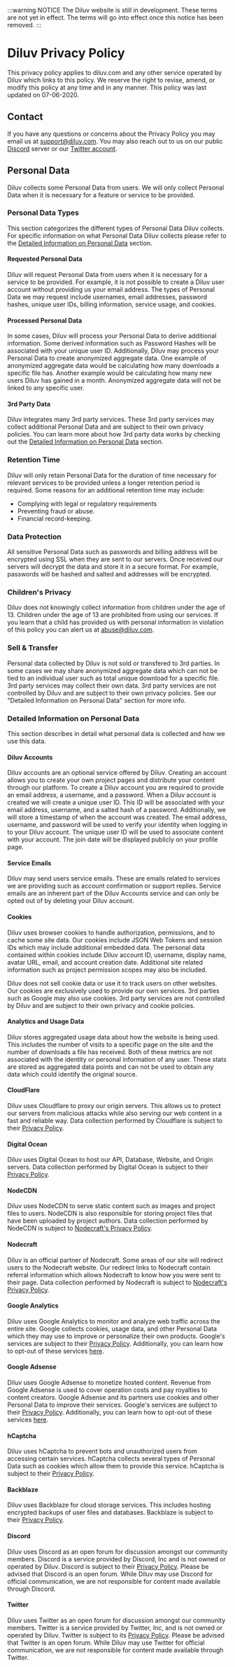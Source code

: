 :::warning NOTICE
The Diluv website is still in development. These terms are not yet in effect. The terms will go into effect once this notice has been removed.
:::

# Diluv Privacy Policy

This privacy policy applies to diluv.com and any other service operated by Diluv which links to this policy. We reserve the right to revise, amend, or modify this policy at any time and in any manner. This policy was last updated on 07-06-2020.

## Contact

If you have any questions or concerns about the Privacy Policy you may email us at support@diluv.com. You may also reach out to us on our public [Discord](https://discord.diluv.com) server or our [Twitter account](https://twitter.com/DiluvSupport).

## Personal Data

Diluv collects some Personal Data from users. We will only collect Personal Data when it is necessary for a feature or service to be provided.

### Personal Data Types

This section categorizes the different types of Personal Data Diluv collects. For specific information on what Personal Data Diluv collects please refer to the [Detailed Information on Personal Data]() section.

#### Requested Personal Data

Diluv will request Personal Data from users when it is necessary for a service to be provided. For example, it is not possible to create a Diluv user account without providing us your email address. The types of Personal Data we may request include usernames, email addresses, password hashes, unique user IDs, billing information, service usage, and cookies.

#### Processed Personal Data

In some cases, Diluv will process your Personal Data to derive additional information. Some derived information such as Password Hashes will be associated with your unique user ID. Additionally, Diluv may process your Personal Data to create anonymized aggregate data. One example of anonymized aggregate data would be calculating how many downloads a specific file has. Another example would be calculating how many new users Diluv has gained in a month. Anonymized aggregate data will not be linked to any specific user.

#### 3rd Party Data

Diluv integrates many 3rd party services. These 3rd party services may collect additional Personal Data and are subject to their own privacy policies. You can learn more about how 3rd party data works by checking out the [Detailed Information on Personal Data]() section.

### Retention Time

Diluv will only retain Personal Data for the duration of time necessary for relevant services to be provided unless a longer retention period is required. Some reasons for an additional retention time may include:

-   Complying with legal or regulatory requirements
-   Preventing fraud or abuse.
-   Financial record-keeping.

### Data Protection

All sensitive Personal Data such as passwords and billing address will be encrypted using SSL when they are sent to our servers. Once received our servers will decrypt the data and store it in a secure format. For example, passwords will be hashed and salted and addresses will be encrypted.

### Children's Privacy

Diluv does not knowingly collect information from children under the age of 13. Children under the age of 13 are prohibited from using our services. If you learn that a child has provided us with personal information in violation of this policy you can alert us at abuse@diluv.com.

### Sell & Transfer

Personal data collected by Diluv is not sold or transfered to 3rd parties. In some cases we may share anonymized aggregate data which can not be tied to an individual user such as total unique download for a specific file. 3rd party services may collect their own data. 3rd party services are not controlled by Diluv and are subject to their own privacy policies. See our "Detailed Information on Personal Data" section for more info.

### Detailed Information on Personal Data

This section describes in detail what personal data is collected and how we use this data.

#### Diluv Accounts

Diluv accounts are an optional service offered by Diluv. Creating an account allows you to create your own project pages and distribute your content through our platform. To create a Diluv account you are required to provide an email address, a username, and a password. When a Diluv account is created we will create a unique user ID. This ID will be associated with your email address, username, and a salted hash of a password. Additionally, we will store a timestamp of when the account was created. The email address, username, and password will be used to verify your identity when logging in to your Diluv account. The unique user ID will be used to associate content with your account. The join date will be displayed publicly on your profile page.

#### Service Emails

Diluv may send users service emails. These are emails related to services we are providing such as account confirmation or support replies. Service emails are an inherent part of the Diluv Accounts service and can only be opted out of by deleting your Diluv account.

#### Cookies

Diluv uses browser cookies to handle authorization, permissions, and to cache some site data. Our cookies include JSON Web Tokens and session IDs which may include additional embedded data. The personal data contained within cookies include Diluv account ID, username, display name, avatar URL, email, and account creation date. Additional site related information such as project permission scopes may also be included.

Diluv does not sell cookie data or use it to track users on other websites. Our cookies are exclusively used to provide our own services. 3rd parties such as Google may also use cookies. 3rd party services are not controlled by Diluv and are subject to their own privacy and cookie policies.

#### Analytics and Usage Data

Diluv stores aggregated usage data about how the website is being used. This includes the number of visits to a specific page on the site and the number of downloads a file has received. Both of these metrics are not associated with the identity or personal information of any user. These stats are stored as aggregated data points and can not be used to obtain any data which could identify the original source.

#### CloudFlare

Diluv uses Cloudflare to proxy our origin servers. This allows us to protect our servers from malicious attacks while also serving our web content in a fast and reliable way. Data collection performed by Cloudflare is subject to their [Privacy Policy](https://www.cloudflare.com/privacypolicy/).

#### Digital Ocean

Diluv uses Digital Ocean to host our API, Database, Website, and Origin servers. Data collection performed by Digital Ocean is subject to their [Privacy Policy](https://www.digitalocean.com/legal/privacy-policy/).

#### NodeCDN

Diluv uses NodeCDN to serve static content such as images and project files to users. NodeCDN is also responsible for storing project files that have been uploaded by project authors. Data collection performed by NodeCDN is subject to [Nodecraft's Privacy Policy](https://nodecraft.com/legal/privacy-policy).

#### Nodecraft

Diluv is an official partner of Nodecraft. Some areas of our site will redirect users to the Nodecraft website. Our redirect links to Nodecraft contain referral information which allows Nodecraft to know how you were sent to their page. Data collection performed by Nodecraft is subject to [Nodecraft's Privacy Policy](https://nodecraft.com/legal/privacy-policy).

#### Google Analytics

Diluv uses Google Analytics to monitor and analyze web traffic across the entire site. Google collects cookies, usage data, and other Personal Data which they may use to improve or personalize their own products. Google's services are subject to their [Privacy Policy](https://policies.google.com/privacy?hl=en). Additionally, you can learn how to opt-out of these services [here](https://tools.google.com/dlpage/gaoptout?hl=en).

#### Google Adsense

Diluv uses Google Adsense to monetize hosted content. Revenue from Google Adsense is used to cover operation costs and pay royalties to content creators. Google Adsense and its partners use cookies and other Personal Data to improve their services. Google's services are subject to their [Privacy Policy](https://policies.google.com/privacy?hl=en). Additionally, you can learn how to opt-out of these services [here](https://tools.google.com/dlpage/gaoptout?hl=en).

#### hCaptcha

Diluv uses hCaptcha to prevent bots and unauthorized users from accessing certain services. hCaptcha collects several types of Personal Data such as cookies which allow them to provide this service. hCaptcha is subject to their [Privacy Policy](https://www.hcaptcha.com/privacy).

#### Backblaze

Diluv uses Backblaze for cloud storage services. This includes hosting encrypted backups of user files and databases. Backblaze is subject to their [Privacy Policy](https://www.backblaze.com/company/privacy.html).

#### Discord

Diluv uses Discord as an open forum for discussion amongst our community members. Discord is a service provided by Discord, Inc and is not owned or operated by Diluv. Discord is subject to their [Privacy Policy](https://discord.com/privacy). Please be advised that Discord is an open forum. While Diluv may use Discord for official communication, we are not responsible for content made available through Discord.

#### Twitter

Diluv uses Twitter as an open forum for discussion amongst our community members. Twitter is a service provided by Twitter, Inc, and is not owned or operated by Diluv. Twitter is subject to its [Privacy Policy](https://twitter.com/en/privacy). Please be advised that Twitter is an open forum. While Diluv may use Twitter for official communication, we are not responsible for content made available through Twitter.
